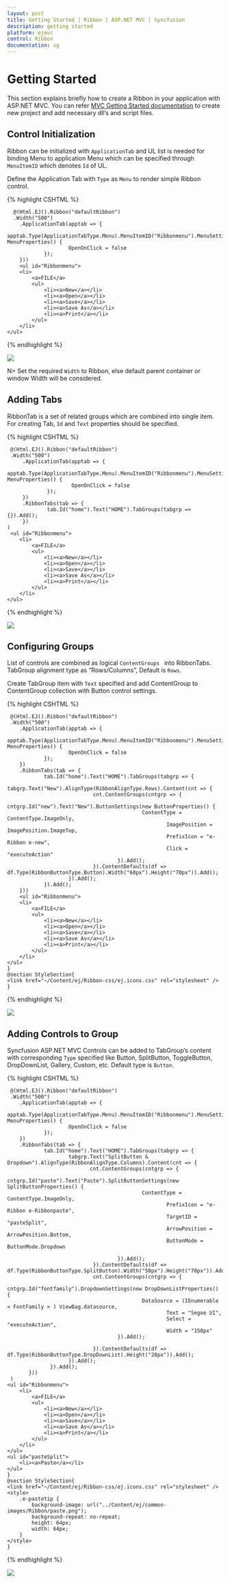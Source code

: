 ```yaml
---
layout: post
title: Getting Started | Ribbon | ASP.NET MVC | Syncfusion
description: getting started
platform: ejmvc
control: Ribbon
documentation: ug
---
```


# Getting Started

This section explains briefly how to create a Ribbon in your application with ASP.NET MVC. You can refer [MVC Getting Started documentation](http://help.syncfusion.com/aspnetmvc/getting-started) to create new project and add necessary dll’s and script files.

## Control Initialization

Ribbon can be initialized with `ApplicationTab` and UL list is needed for binding Menu to application Menu which can be specified through `MenuItemID` which denotes `Id` of UL.

Define the Application Tab with `Type` as `Menu` to render simple Ribbon control.
          
{% highlight CSHTML %}

      @(Html.EJ().Ribbon("defaultRibbon")
      .Width("500")
        .ApplicationTab(apptab => {
                apptab.Type(ApplicationTabType.Menu).MenuItemID("Ribbonmenu").MenuSettings(new MenuProperties() {
                        OpenOnClick = false
                });
        }))
        <ul id="Ribbonmenu">
        <li>
            <a>FILE</a>
            <ul>
                <li><a>New</a></li>
                <li><a>Open</a></li>
                <li><a>Save</a></li>
                <li><a>Save As</a></li>
                <li><a>Print</a></li>
            </ul>
        </li>
    </ul>

{% endhighlight  %}

![](Getting-Started_images/Getting-Started_img1.png)

N> Set the required `Width` to Ribbon, else default parent container or window Width will be considered.

## Adding Tabs

RibbonTab is a set of related groups which are combined into single item. For creating Tab, `Id` and `Text` properties should be specified. 

{% highlight CSHTML %}

     @(Html.EJ().Ribbon("defaultRibbon")
     .Width("500")
         .ApplicationTab(apptab => {
                 apptab.Type(ApplicationTabType.Menu).MenuItemID("Ribbonmenu").MenuSettings(new MenuProperties() {
                         OpenOnClick = false
                 });
         })
         .RibbonTabs(tab => {
                 tab.Id("home").Text("HOME").TabGroups(tabgrp => {}).Add();
         })
    )
     <ul id="Ribbonmenu">
        <li>
            <a>FILE</a>
            <ul>
                <li><a>New</a></li>
                <li><a>Open</a></li>
                <li><a>Save</a></li>
                <li><a>Save As</a></li>
                <li><a>Print</a></li>
            </ul>
        </li>
    </ul>

{% endhighlight  %}

![](Getting-Started_images/Getting-Started_img2.png)

## Configuring Groups

List of controls are combined as logical `ContentGroups ` into RibbonTabs. TabGroup alignment type as “Rows/Columns”, Default is `Rows`. 

Create TabGroup item with `Text` specified and add ContentGroup to ContentGroup collection with Button control settings.

{% highlight CSHTML %}

     @(Html.EJ().Ribbon("defaultRibbon")
     .Width("500")
        .ApplicationTab(apptab => {
                apptab.Type(ApplicationTabType.Menu).MenuItemID("Ribbonmenu").MenuSettings(new MenuProperties() {
                        OpenOnClick = false
                });
        })
        .RibbonTabs(tab => {
                tab.Id("home").Text("HOME").TabGroups(tabgrp => {
                        tabgrp.Text("New").AlignType(RibbonAlignType.Rows).Content(cnt => {
                                cnt.ContentGroups(cntgrp => {
                                        cntgrp.Id("new").Text("New").ButtonSettings(new ButtonProperties() {
                                                ContentType = ContentType.ImageOnly,
                                                        ImagePosition = ImagePosition.ImageTop,
                                                        PrefixIcon = "e-Ribbon e-new",
                                                        Click = "executeAction"
                                        }).Add();
                                }).ContentDefaults(df => df.Type(RibbonButtonType.Button).Width("60px").Height("70px")).Add();
                        }).Add();
                }).Add();
        }))
        <ul id="Ribbonmenu">
        <li>
            <a>FILE</a>
            <ul>
                <li><a>New</a></li>
                <li><a>Open</a></li>
                <li><a>Save</a></li>
                <li><a>Save As</a></li>
                <li><a>Print</a></li>
            </ul>
        </li>
    </ul>
    }
    @section StyleSection{
    <link href="~/Content/ej/Ribbon-css/ej.icons.css" rel="stylesheet" />
    }

{% endhighlight  %}

![](Getting-Started_images/Getting-Started_img3.png)

## Adding Controls to Group

Syncfusion ASP.NET MVC Controls can be added to TabGroup’s content with corresponding `Type` specified like Button, SplitButton, ToggleButton, DropDownList, Gallery, Custom, etc. Default type is `Button`.

{% highlight CSHTML %}

     @(Html.EJ().Ribbon("defaultRibbon")
     .Width("500")
        .ApplicationTab(apptab => {
                apptab.Type(ApplicationTabType.Menu).MenuItemID("Ribbonmenu").MenuSettings(new MenuProperties() {
                        OpenOnClick = false
                });
        })
        .RibbonTabs(tab => {
                tab.Id("home").Text("HOME").TabGroups(tabgrp => {
                        tabgrp.Text("SplitButton & Dropdown").AlignType(RibbonAlignType.Columns).Content(cnt => {
                               cnt.ContentGroups(cntgrp => {
                                        cntgrp.Id("paste").Text("Paste").SplitButtonSettings(new SplitButtonProperties() {
                                                ContentType = ContentType.ImageOnly,
                                                        PrefixIcon = "e-Ribbon e-Ribbonpaste",
                                                        TargetID = "pasteSplit",
                                                        ArrowPosition = ArrowPosition.Bottom,
                                                        ButtonMode = ButtonMode.Dropdown

                                        }).Add();
                                }).ContentDefaults(df => df.Type(RibbonButtonType.SplitButton).Width("50px").Height("70px")).Add();
                                cnt.ContentGroups(cntgrp => {
                                        cntgrp.Id("fontfamily").DropdownSettings(new DropDownListProperties() {
                                                DataSource = (IEnumerable < FontFamily > ) ViewBag.datasource,
                                                        Text = "Segoe UI",
                                                        Select = "executeAction",
                                                        Width = "150px"
                                        }).Add();

                                }).ContentDefaults(df => df.Type(RibbonButtonType.DropDownList).Height("28px")).Add();
                        }).Add();
                  }).Add();
           }))
     )
    <ul id="Ribbonmenu">
        <li>
            <a>FILE</a>
            <ul>
                <li><a>New</a></li>
                <li><a>Open</a></li>
                <li><a>Save</a></li>
                <li><a>Save As</a></li>
                <li><a>Print</a></li>
            </ul>
        </li>
    </ul>
    <ul id="pasteSplit">
        <li><a>Paste</a></li>
    </ul>
    }
    @section StyleSection{
    <link href="~/Content/ej/Ribbon-css/ej.icons.css" rel="stylesheet" />
    <style>
        .e-pastetip {
            background-image: url("../Content/ej/common-images/Ribbon/paste.png");
            background-repeat: no-repeat;
            height: 64px;
            width: 64px;
        }
    </style>
    }

{% endhighlight  %}

![](Getting-Started_images/Getting-Started_img4.png)

